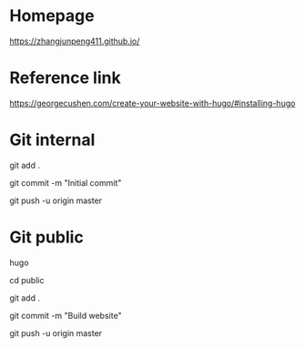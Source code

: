 # Homepage
https://zhangjunpeng411.github.io/

# Reference link
https://georgecushen.com/create-your-website-with-hugo/#installing-hugo

# Git internal
git add .

git commit -m "Initial commit"

git push -u origin master



# Git public
hugo

cd public

git add .

git commit -m "Build website"

git push -u origin master

